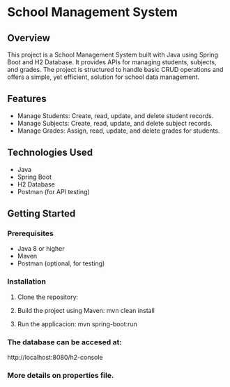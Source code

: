 # School Management System

## Overview
This project is a School Management System built with Java using Spring Boot and H2 Database. It provides APIs for managing students, subjects, and grades. The project is structured to handle basic CRUD operations and offers a simple, yet efficient, solution for school data management.

## Features
- Manage Students: Create, read, update, and delete student records.
- Manage Subjects: Create, read, update, and delete subject records.
- Manage Grades: Assign, read, update, and delete grades for students.

## Technologies Used
- Java
- Spring Boot
- H2 Database
- Postman (for API testing)

## Getting Started

### Prerequisites
- Java 8 or higher
- Maven
- Postman (optional, for testing)

### Installation

1. Clone the repository:

2. Build the project using Maven:
  mvn clean install

4. Run the applicacion:
   mvn spring-boot:run

### The database can be accesed at:
http://localhost:8080/h2-console

### More details on properties file.
